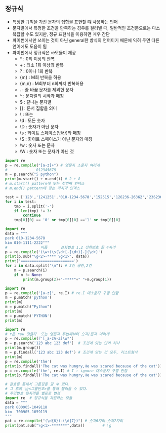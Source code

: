 ## 정규식
- 특정한 규칙을 가진 문자의 집합을 표현할 떄 사용하는 언어
- 문자열에서 특정한 조건을 만족하는 경우를 걸러낼 때, 일반적인 조건문으로는 다소 복잡할 수도 있지만, 정규 표현식을 이용하면 매우 간단
- 파이썬에서만 쓰이는 것이 아닌 general한 방식의 언어이기 때문에 익혀 두면 다른 언어에도 도움이 됨
- 파이썬에서 정규식은 re모듈이 제공
  - \* : 0회 이상의 반복
  - \+ : 최소 1회 이상의 반복
  - ? : 0이나 1회 반복
  - {m} : M회 반복을 허용
  - {m,n} : M회부터 n회까지 반복허용
  - . : 줄 바꿈 문자를 제외한 문자
  - ^ : 문자열의 시작과 매칭
  - $ : 끝나는 문자열
  - [] : 문서 집합을 의미
  - \ : 또는
  - \d : 모든 숫자
  - \D : 숫자가 아닌 문자
  - \s : 화이트 스페이스(빈칸)와 매칭
  - \S : 화이트 스페이스가 아닌 문자와 매칭
  - \w : 숫자 또는 문자
  - \W : 숫자 또는 문자가 아닌 것

>
```python
import re
p = re.compile("[a-z]+") # 영문자 소문자 여러개
#             012345678
m = p.search("5 python")
print(m.start() + m.end()) # 2 + 8
# m.start() pattern에 맞는 첫번째 인덱스
# m.end() pattern에 맞는 마지막 인덱스
```

>
```python
test = ['123','1241251','010-1234-5678','152515','126236-26362','2362362362']
for i in test:
    tmp = i.split('-')
    if len(tmp) != 3:
        continue
    tmp[0][0] == '0' or tmp[0][0] =='1' or tmp[0][0]
```

>
```python
import re
data = """
park 010-1234-5678
kim 010-1111-2222"""
#               이름      전화번호 1,2 전화번호 끝 4자리
p = re.compile('(\w+)\s(\d+[-]\d+)[-](\d+)')
print(p.sub("\g<2>-**** \g<1>", data))
print('========================')
for i in data.split("\n"): # 3건 공란,2건
    m = p.search(i)
    if m != None:
        print(m.group(2)+"-****"+" "+m.group(1))
```

>
```python
import re
p = re.compile('[a-z]', re.I) # re.I 대소문자 구별 안함
m = p.match('python')
print(m)
m = p.match("Python")
print(m)
m = p.match('PYTHON')
print(m)
```

>
```python
import re
# r은 raw 첫글자 _또는 영문자 두번째부터 숫자/문자 여러개
p = re.compile(r'[_a-zA-Z]\w*')
m = p.search('123 abc 123 def')  # 조건에 맞는 단어 하나
print(m.group())
m = p.findall('123 abc 123 def') # 조건에 맞는 것 모두, 리스트형식
print(m)
p = re.compile('the')
print(p.findall('The cat was hungry,He was scared because of the cat'))
p = re.compile('the', re.I) # I : ignore 대소문자 구별 안함
print(p.findall('The cat was hungry,He was scared because of the cat'))
```

>
```python
# 괄호를 통해서 그룹핑을 할 수 있다.
# 그 후에 \g<그룹번호>를 통해 불러올 수 있다.
# 주민번호 뒷자리를 별표로 변경
import re  # 정규식을 지원하는 모듈
data = """ 
park 800905-1049118
kim  700905-1059119 
"""
pat = re.compile("(\d{6})-(\d{7})") # 숫자6자리-숫자7자리
print(pat.sub("\g<1>-*******",data))        # \g
```